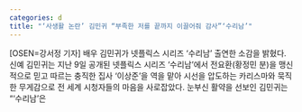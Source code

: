 ```yaml
---
categories: d
title: "‘사생활 논란’ 김민귀 “부족한 저를 끝까지 이끌어줘 감사”‘수리남’"
---
```

[OSEN=강서정 기자] 배우 김민귀가 넷플릭스 시리즈 ‘수리남’ 출연한 소감을 밝혔다.신예 김민귀는 지난 9일 공개된 넷플릭스 시리즈 ‘수리남’에서 전요환(황정민 분)을 맹신적으로 믿고 따르는 충직한 집사 ‘이상준’을 역을 맡아 시선을 압도하는 카리스마와 묵직한 무게감으로 전 세계 시청자들의 마음을 사로잡았다. 눈부신 활약을 선보인 김민귀는 “‘수리남’은
